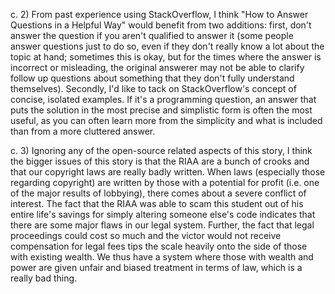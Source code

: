 c. 2) From past experience using StackOverflow, I think "How to Answer Questions in a Helpful Way" would benefit from two additions: first, don't answer the question if you aren't qualified to answer it (some people answer questions just to do so, even if they don't really know a lot about the topic at hand; sometimes this is okay, but for the times where the answer is incorrect or misleading, the original answerer may not be able to clarify follow up questions about something that they don't fully understand themselves). Secondly, I'd like to tack on StackOverflow's concept of concise, isolated examples. If it's a programming question, an answer that puts the solution in the most precise and simplistic form is often the most useful, as you can often learn more from the simplicity and what is included than from a more cluttered answer.

c. 3) Ignoring any of the open-source related aspects of this story, I think the bigger issues of this story is that the RIAA are a bunch of crooks and that our copyright laws are really badly written. When laws (especially those regarding copyright) are written by those with a potential for profit (i.e. one of the major results of lobbying), there comes about a severe conflict of interest. The fact that the RIAA was able to scam this student out of his entire life's savings for simply altering someone else's code indicates that there are some major flaws in our legal system. Further, the fact that legal proceedings could cost so much and the victor would not receive compensation for legal fees tips the scale heavily onto the side of those with existing wealth. We thus have a system where those with wealth and power are given unfair and biased treatment in terms of law, which is a really bad thing.